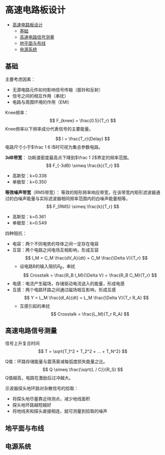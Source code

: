 # 高速电路板设计

- [高速电路板设计](#%e9%ab%98%e9%80%9f%e7%94%b5%e8%b7%af%e6%9d%bf%e8%ae%be%e8%ae%a1)
  - [基础](#%e5%9f%ba%e7%a1%80)
  - [高速电路信号测量](#%e9%ab%98%e9%80%9f%e7%94%b5%e8%b7%af%e4%bf%a1%e5%8f%b7%e6%b5%8b%e9%87%8f)
  - [地平面与布线](#%e5%9c%b0%e5%b9%b3%e9%9d%a2%e4%b8%8e%e5%b8%83%e7%ba%bf)
  - [电源系统](#%e7%94%b5%e6%ba%90%e7%b3%bb%e7%bb%9f)

## 基础

主要考虑因素：

- 无源电路元件如何影响信号传输（振铃和反射）
- 信号之间的相互作用（串扰）
- 电路与周围环境的作用（EMI）

Knee频率：
$$
    F_{knee} = \frac{0.5}{T_r}
$$
Knee频率以下频率成分代表信号的主要能量。

$$
    l = \frac{T_r}{Delay}
$$
电路尺寸小于$\frac 1 6 l$时可视为集总参数电路。

**3dB带宽**：
功耗谱密度最高点下降到$\frac 1 2$界定的频率范围。
$$
    F_{-3dB} \simeq \frac{k}{T_r}
$$
- 高斯型：k=0.338
- 单极型：k=0.350

**等效噪声带宽**（RMS带宽）：
等效的矩形频率响应带宽，在该带宽内矩形滤波器通过的白噪声能量与实际滤波器相同频率范围内的白噪声能量相等。
$$
    F_{RMS} \simeq \frac{k}{T_r}
$$
- 高斯型：k=0.361
- 单极型：k=0.549

四种阻抗：
- 电容：两个不同电势的导体之间一定存在电容
- 互容：两个电路之间电场互相影响，形成互容
  $$
    I_M = C_M \frac{dV_A}{dt} = C_M \frac{\Delta V}{T_r}
  $$
  - 设电路B的输入阻抗$R_B$，串扰
  $$
    Crosstalk = \frac{R_B I_M}{\Delta V}
        = \frac{R_B C_M}{T_r}
  $$
- 电感：电流产生磁场，存储驱动电流送入的能量，形成电感
- 互感：两个电路环路之间通过磁场相互影响，形成互感
  $$
    Y = L_M \frac{dI_A}{dt}
        = L_M \frac{\Delta V}{T_r R_A}
  $$
  - 互感引起的串扰
  $$
    Crosstalk = \frac{L_M}{T_r R_A}
  $$

## 高速电路信号测量

信号上升复合时间
$$
    T = \sqrt{T_1^2 + T_2^2 + ... + T_N^2}
$$

Q值：环路存储能量与震荡衰减每弧度损失能量之比。
$$
    Q \simeq \frac{\sqrt{L / C}}{R_S}
$$
Q值越高，电路在激励后过冲越大。

示波器探头地环路对杂散信号的拾取：
- 将探头地尽量靠近待测点，减少地线面积
- 探头地环路越短越好
- 将地线夹和探头直接相连，就可测量到拾取的噪声 
## 地平面与布线


## 电源系统 